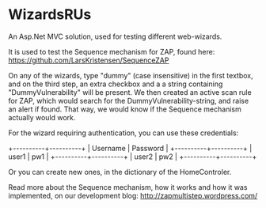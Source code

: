 WizardsRUs
==========

An Asp.Net MVC solution, used for testing different web-wizards. 

It is used to test the Sequence mechanism for ZAP, found here:
https://github.com/LarsKristensen/SequenceZAP

On any of the wizards, type "dummy" (case insensitive) in the first textbox, and on the third step, an extra checkbox and a a string containing "DummyVulnerability" will be present. We then created an active scan rule for ZAP, which would search for the DummyVulnerability-string, and raise an alert if found. That way, we would know if the Sequence mechanism actually would work.

For the wizard requiring authentication, you can use these credentials:

+----------+----------+
| Username | Password |
+----------+----------+
| user1    | pw1      |
+----------+----------+
| user2    | pw2      |
+----------+----------+

Or you can create new ones, in the dictionary of the HomeControler.

Read more about the Sequence mechanism, how it works and how it was implemented, on our development blog:
http://zapmultistep.wordpress.com/ 
